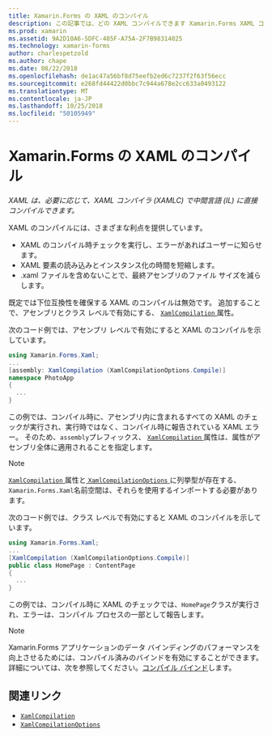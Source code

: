 ```yaml
---
title: Xamarin.Forms の XAML のコンパイル
description: この記事では、どの XAML コンパイルできます Xamarin.Forms XAML コンパイラ (XAMLC) で中間言語 (IL) に直接について説明します。
ms.prod: xamarin
ms.assetid: 9A2D10A6-5DFC-485F-A75A-2F7B98314025
ms.technology: xamarin-forms
author: charlespetzold
ms.author: chape
ms.date: 08/22/2018
ms.openlocfilehash: de1ac47a56bf8d75eefb2ed6c7237f2f63f56ecc
ms.sourcegitcommit: e268fd44422d0bbc7c944a678e2cc633a0493122
ms.translationtype: MT
ms.contentlocale: ja-JP
ms.lasthandoff: 10/25/2018
ms.locfileid: "50105949"
---
```

# <a name="xaml-compilation-in-xamarinforms"></a>Xamarin.Forms の XAML のコンパイル

_XAML は、必要に応じて、XAML コンパイラ (XAMLC) で中間言語 (IL) に直接コンパイルできます。_

XAML のコンパイルには、さまざまな利点を提供しています。

- XAML のコンパイル時チェックを実行し、エラーがあればユーザーに知らせます。
- XAML 要素の読み込みとインスタンス化の時間を短縮します。
- .xaml ファイルを含めないことで、最終アセンブリのファイル サイズを減らします。

既定では下位互換性を確保する XAML のコンパイルは無効です。 追加することで、アセンブリとクラス レベルで有効にする、 [ `XamlCompilation` ](xref:Xamarin.Forms.Xaml.XamlCompilationAttribute)属性。

次のコード例では、アセンブリ レベルで有効にすると XAML のコンパイルを示しています。

```csharp
using Xamarin.Forms.Xaml;
...
[assembly: XamlCompilation (XamlCompilationOptions.Compile)]
namespace PhotoApp
{
  ...
}
```

この例では、コンパイル時に、アセンブリ内に含まれるすべての XAML のチェックが実行され、実行時ではなく、コンパイル時に報告されている XAML エラー。 そのため、`assembly`プレフィックス、 [ `XamlCompilation` ](xref:Xamarin.Forms.Xaml.XamlCompilationAttribute)属性は、属性がアセンブリ全体に適用されることを指定します。

> [!NOTE]
> [ `XamlCompilation` ](xref:Xamarin.Forms.Xaml.XamlCompilationAttribute)属性と[ `XamlCompilationOptions` ](xref:Xamarin.Forms.Xaml.XamlCompilationOptions)に列挙型が存在する、`Xamarin.Forms.Xaml`名前空間は、それらを使用するインポートする必要があります。

次のコード例では、クラス レベルで有効にすると XAML のコンパイルを示しています。

```csharp
using Xamarin.Forms.Xaml;
...
[XamlCompilation (XamlCompilationOptions.Compile)]
public class HomePage : ContentPage
{
  ...
}
```

この例では、コンパイル時に XAML のチェックでは、`HomePage`クラスが実行され、エラーは、コンパイル プロセスの一部として報告します。

> [!NOTE]
> Xamarin.Forms アプリケーションのデータ バインディングのパフォーマンスを向上させるためには、コンパイル済みのバインドを有効にすることができます。 詳細については、次を参照してください。[コンパイル バインド](~/xamarin-forms/app-fundamentals/data-binding/compiled-bindings.md)します。

## <a name="related-links"></a>関連リンク

- [`XamlCompilation`](xref:Xamarin.Forms.Xaml.XamlCompilationAttribute)
- [`XamlCompilationOptions`](xref:Xamarin.Forms.Xaml.XamlCompilationOptions)
